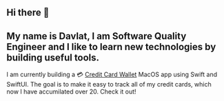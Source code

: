 ## Hi there 👋

## My name is Davlat, I am Software Quality Engineer and I like to learn new technologies by building useful tools.

I am currently building a 💳 [Credit Card Wallet](https://github.com/davlat-s/CreditCardWallet) MacOS app using Swift and SwiftUI. The goal is to make it easy to track all of my credit cards, which now I have accumilated over 20. Check it out!


<!--
**davlat-s/davlat-s** is a ✨ _special_ ✨ repository because its `README.md` (this file) appears on your GitHub profile.

Here are some ideas to get you started:

- 🔭 I’m currently working on ...
- 🌱 I’m currently learning ...
- 👯 I’m looking to collaborate on ...
- 🤔 I’m looking for help with ...
- 💬 Ask me about ...
- 📫 How to reach me: ...
- 😄 Pronouns: ...
- ⚡ Fun fact: ...
-->
